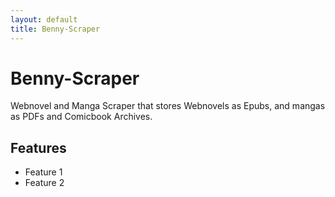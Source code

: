 ```yaml
---
layout: default
title: Benny-Scraper
---
```


# Benny-Scraper

Webnovel and Manga Scraper that stores Webnovels as Epubs, and mangas as PDFs and Comicbook Archives.

## Features

- Feature 1
- Feature 2
